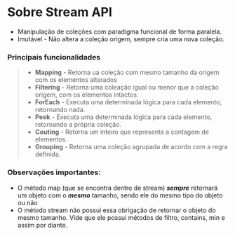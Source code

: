 # Sobre Stream API
- Manipulação de coleções com paradigma funcional de forma paralela.
- Imutável - Não altera a coleção origem, sempre cria uma nova coleção.

### Principais funcionalidades
> - **Mapping** - Retorna ua coleção com mesmo tamanho da origem com os elementos alterados
> - **Filtering** - Retorna uma coleação igual ou menor que a coleção origem, com os elementos intactos.
> - **ForEach** - Executa uma determinada lógica para cada elemento, retornando nada.
> - **Peek** - Executa uma determinada lógica para cada elemento, retornando a própria coleção.
> - **Couting** - Retorna um inteiro que representa a contagem de elementos.
> - **Grouping** - Retorna uma coleção agrupada de acordo com a regra definida.

### Observações importantes:

- O método map (que se encontra dentro de stream) _**sempre**_ retornará um objeto com o _**mesmo**_ tamanho, sendo ele do mesmo tipo do objeto ou não
- O método stream não possui essa obrigação de retornar o objeto do mesmo tamanho. Vide que ele possui métodos de filtro, contains, min e assim por diante.